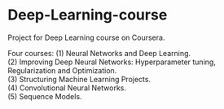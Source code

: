 # Deep-Learning-course  

Project for Deep Learning course on Coursera.  

Four courses:
(1) Neural Networks and Deep Learning.  
(2) Improving Deep Neural Networks: Hyperparameter tuning, Regularization and Optimization.     
(3) Structuring Machine Learning Projects.   
(4) Convolutional Neural Networks.  
(5) Sequence Models.  
